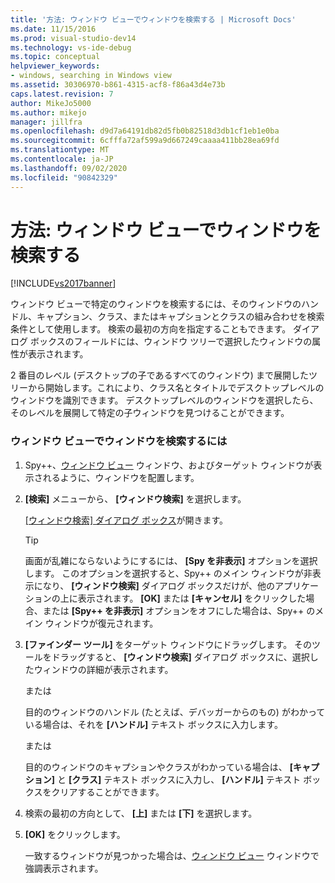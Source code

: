 ```yaml
---
title: '方法: ウィンドウ ビューでウィンドウを検索する | Microsoft Docs'
ms.date: 11/15/2016
ms.prod: visual-studio-dev14
ms.technology: vs-ide-debug
ms.topic: conceptual
helpviewer_keywords:
- windows, searching in Windows view
ms.assetid: 30306970-b861-4315-acf8-f86a43d4e73b
caps.latest.revision: 7
author: MikeJo5000
ms.author: mikejo
manager: jillfra
ms.openlocfilehash: d9d7a64191db82d5fb0b82518d3db1cf1eb1e0ba
ms.sourcegitcommit: 6cfffa72af599a9d667249caaaa411bb28ea69fd
ms.translationtype: MT
ms.contentlocale: ja-JP
ms.lasthandoff: 09/02/2020
ms.locfileid: "90842329"
---
```

# <a name="how-to-search-for-a-window-in-windows-view"></a>方法: ウィンドウ ビューでウィンドウを検索する
[!INCLUDE[vs2017banner](../includes/vs2017banner.md)]

ウィンドウ ビューで特定のウィンドウを検索するには、そのウィンドウのハンドル、キャプション、クラス、またはキャプションとクラスの組み合わせを検索条件として使用します。 検索の最初の方向を指定することもできます。 ダイアログ ボックスのフィールドには、ウィンドウ ツリーで選択したウィンドウの属性が表示されます。  
  
 2 番目のレベル (デスクトップの子であるすべてのウィンドウ) まで展開したツリーから開始します。これにより、クラス名とタイトルでデスクトップレベルのウィンドウを識別できます。 デスクトップレベルのウィンドウを選択したら、そのレベルを展開して特定の子ウィンドウを見つけることができます。  
  
### <a name="to-search-for-a-window-in-windows-view"></a>ウィンドウ ビューでウィンドウを検索するには  
  
1. Spy++、[ウィンドウ ビュー](../debugger/windows-view.md) ウィンドウ、およびターゲット ウィンドウが表示されるように、ウィンドウを配置します。  
  
2. **[検索]** メニューから、 **[ウィンドウ検索]** を選択します。  
  
     [[ウィンドウ検索] ダイアログ ボックス](../debugger/window-search-dialog-box.md)が開きます。  
  
    > [!TIP]
    > 画面が乱雑にならないようにするには、 **[Spy を非表示]** オプションを選択します。 このオプションを選択すると、Spy++ のメイン ウィンドウが非表示になり、 **[ウィンドウ検索]** ダイアログ ボックスだけが、他のアプリケーションの上に表示されます。 **[OK]** または **[キャンセル]** をクリックした場合、または **[Spy++ を非表示]** オプションをオフにした場合は、Spy++ のメイン ウィンドウが復元されます。  
  
3. **[ファインダー ツール]** をターゲット ウィンドウにドラッグします。 そのツールをドラッグすると、 **[ウィンドウ検索]** ダイアログ ボックスに、選択したウィンドウの詳細が表示されます。  
  
     または  
  
     目的のウィンドウのハンドル (たとえば、デバッガーからのもの) がわかっている場合は、それを **[ハンドル]** テキスト ボックスに入力します。  
  
     または  
  
     目的のウィンドウのキャプションやクラスがわかっている場合は、 **[キャプション]** と **[クラス]** テキスト ボックスに入力し、 **[ハンドル]** テキスト ボックスをクリアすることができます。  
  
4. 検索の最初の方向として、 **[上]** または **[下]** を選択します。  
  
5. **[OK]** をクリックします。  
  
     一致するウィンドウが見つかった場合は、[ウィンドウ ビュー](../debugger/windows-view.md) ウィンドウで強調表示されます。
